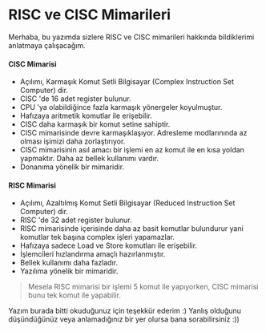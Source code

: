 # RISC ve CISC Mimarileri
Merhaba, bu yazımda sizlere RISC ve CISC mimarileri hakkında bildiklerimi anlatmaya çalışacağım.

#### CISC Mimarisi

* Açılımı, Karmaşık Komut Setli Bilgisayar (Complex Instruction Set Computer) dir.
* CISC 'de 16 adet register bulunur.
* CPU 'ya olabildiğince fazla karmaşık yönergeler koyulmuştur.
* Hafızaya aritmetik komutlar ile erişebilir.
* CISC daha karmaşık bir komut setine sahiptir.
* CISC mimarisinde devre karmaşıklaşıyor. Adresleme modlarınında az olması işimizi daha zorlaştırıyor.
* CISC mimarisinin asıl amacı bir işlemi en az komut ile en kısa yoldan yapmaktır.
Daha az bellek kullanımı vardır.
* Donanıma yönelik bir mimaridir.

#### RISC Mimarisi

* Açılımı, Azaltılmış Komut Setli Bilgisayar (Reduced Instruction Set Computer) dir.
* RISC 'de 32 adet register bulunur.
* RISC mimarisinde içerisinde daha az basit komutlar bulundurur yani komutlar tek başına complex işleri yapamazlar.
* Hafızaya sadece Load ve Store komutları ile erişebilir.
* İşlemcileri hızlandırma amaçlı hazırlanmıştır.
* Bellek kullanımı daha fazladır.
* Yazılıma yönelik bir mimaridir.

> Mesela RISC mimarisi bir işlemi 5 komut ile yapıyorken, CISC mimarisi bunu tek komut ile yapabilir.

Yazım burada bitti okuduğunuz için teşekkür ederim :) Yanlış olduğunu düşündüğünüz veya anlamadığınız bir yer olursa bana sorabilirsiniz :))
